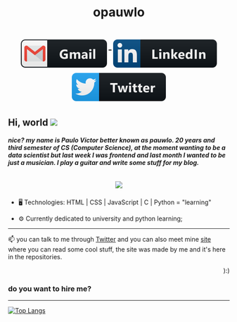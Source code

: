 <div align = "center">
 <h1 align = "center">opauwlo</h1>
<h1 align = "center">
  <a href = "mailto:lo.opvcfreitas@gmail.com">
    <img src = "gmail.svg" alt = "gmail" style = "vertical-align:top; margin:6px 4px">
  </a> 
  <a href = "https://www.linkedin.com/in/paulo-victor-costa-freitas/">
    <img src = "linkedin.svg" alt = "linkedin" style = "vertical-align:top; margin:6px 4px">
  </a>
  <a href = "https://twitter.com/pauwlo">
    <img src = "twitter.svg" alt = "twitter" style = "vertical-align:top; margin:6px 4px">
  </a>
</h1>
</div>


## Hi, world <img src="https://github.com/TheDudeThatCode/TheDudeThatCode/blob/master/Assets/Earth.gif" width="24px">

<h5 align=left>nice? my name is Paulo Victor better known as pauwlo. 20 years and third semester of CS (Computer Science), at the moment wanting to be a data scientist but last week I was frontend and last month I wanted to be just a musician. I play a guitar and write some stuff for my blog.</h5>

<h2 align = "center">
  <img src = "https://media.giphy.com/media/toXKzaJP3WIgM/giphy.gif" width = "400">
</h2>

* 🖥️ Technologies: HTML | CSS | JavaScript | C | Python = "learning"

* ⚙ Currently dedicated to university and python learning;

---

📫 you can talk to me through [Twitter](https://twitter.com/pauwlo) and you can also meet mine [site](https://pauwlo.vercel.app) where you can read some cool stuff, the site was made by me and it's here in the repositories.

<p align=right> ):) </p>


### do you want to hire me?
---
[![Top Langs](https://github-readme-stats.vercel.app/api/top-langs/?username=opauwlo&layout=compact)](https://github.com/opauwlo/github-readme-stats)
